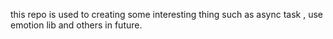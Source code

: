this repo is used to creating some interesting thing such as async task , use emotion lib and others in future.
